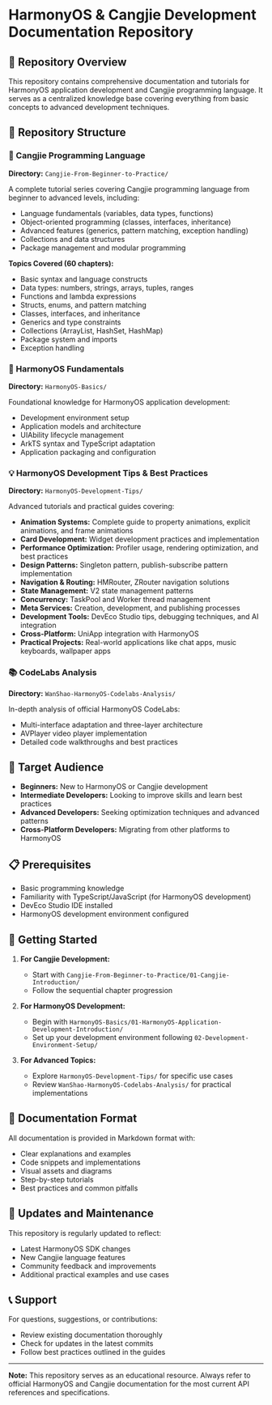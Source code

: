# HarmonyOS & Cangjie Development Documentation Repository

## 📖 Repository Overview

This repository contains comprehensive documentation and tutorials for HarmonyOS application development and Cangjie programming language. It serves as a centralized knowledge base covering everything from basic concepts to advanced development techniques.

## 📁 Repository Structure

### 🔧 Cangjie Programming Language
**Directory:** `Cangjie-From-Beginner-to-Practice/`

A complete tutorial series covering Cangjie programming language from beginner to advanced levels, including:
- Language fundamentals (variables, data types, functions)
- Object-oriented programming (classes, interfaces, inheritance)
- Advanced features (generics, pattern matching, exception handling)
- Collections and data structures
- Package management and modular programming

**Topics Covered (60 chapters):**
- Basic syntax and language constructs
- Data types: numbers, strings, arrays, tuples, ranges
- Functions and lambda expressions
- Structs, enums, and pattern matching
- Classes, interfaces, and inheritance
- Generics and type constraints
- Collections (ArrayList, HashSet, HashMap)
- Package system and imports
- Exception handling

### 🚀 HarmonyOS Fundamentals
**Directory:** `HarmonyOS-Basics/`

Foundational knowledge for HarmonyOS application development:
- Development environment setup
- Application models and architecture
- UIAbility lifecycle management
- ArkTS syntax and TypeScript adaptation
- Application packaging and configuration

### 💡 HarmonyOS Development Tips & Best Practices
**Directory:** `HarmonyOS-Development-Tips/`

Advanced tutorials and practical guides covering:
- **Animation Systems:** Complete guide to property animations, explicit animations, and frame animations
- **Card Development:** Widget development practices and implementation
- **Performance Optimization:** Profiler usage, rendering optimization, and best practices
- **Design Patterns:** Singleton pattern, publish-subscribe pattern implementation
- **Navigation & Routing:** HMRouter, ZRouter navigation solutions
- **State Management:** V2 state management patterns
- **Concurrency:** TaskPool and Worker thread management
- **Meta Services:** Creation, development, and publishing processes
- **Development Tools:** DevEco Studio tips, debugging techniques, and AI integration
- **Cross-Platform:** UniApp integration with HarmonyOS
- **Practical Projects:** Real-world applications like chat apps, music keyboards, wallpaper apps

### 📚 CodeLabs Analysis
**Directory:** `WanShao-HarmonyOS-Codelabs-Analysis/`

In-depth analysis of official HarmonyOS CodeLabs:
- Multi-interface adaptation and three-layer architecture
- AVPlayer video player implementation
- Detailed code walkthroughs and best practices

## 🎯 Target Audience

- **Beginners:** New to HarmonyOS or Cangjie development
- **Intermediate Developers:** Looking to improve skills and learn best practices
- **Advanced Developers:** Seeking optimization techniques and advanced patterns
- **Cross-Platform Developers:** Migrating from other platforms to HarmonyOS

## 📋 Prerequisites

- Basic programming knowledge
- Familiarity with TypeScript/JavaScript (for HarmonyOS development)
- DevEco Studio IDE installed
- HarmonyOS development environment configured

## 🚀 Getting Started

1. **For Cangjie Development:**
   - Start with `Cangjie-From-Beginner-to-Practice/01-Cangjie-Introduction/`
   - Follow the sequential chapter progression

2. **For HarmonyOS Development:**
   - Begin with `HarmonyOS-Basics/01-HarmonyOS-Application-Development-Introduction/`
   - Set up your development environment following `02-Development-Environment-Setup/`

3. **For Advanced Topics:**
   - Explore `HarmonyOS-Development-Tips/` for specific use cases
   - Review `WanShao-HarmonyOS-Codelabs-Analysis/` for practical implementations

## 📖 Documentation Format

All documentation is provided in Markdown format with:
- Clear explanations and examples
- Code snippets and implementations
- Visual assets and diagrams
- Step-by-step tutorials
- Best practices and common pitfalls

## 🔄 Updates and Maintenance

This repository is regularly updated to reflect:
- Latest HarmonyOS SDK changes
- New Cangjie language features
- Community feedback and improvements
- Additional practical examples and use cases

## 📞 Support

For questions, suggestions, or contributions:
- Review existing documentation thoroughly
- Check for updates in the latest commits
- Follow best practices outlined in the guides

---

**Note:** This repository serves as an educational resource. Always refer to official HarmonyOS and Cangjie documentation for the most current API references and specifications.